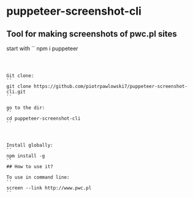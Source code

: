 # puppeteer-screenshot-cli

## Tool for making screenshots of pwc.pl sites

start with
``
npm i puppeteer
```
  
  
  
Git clone:
``
git clone https://github.com/piotrpawlowski7/puppeteer-screenshot-cli.git
``  
  
go to the dir:
``
cd puppeteer-screenshot-cli
``  


  
Install globally:
``
npm install -g
``  
## How to use it?
  
To use in command line:
``
screen --link http://www.pwc.pl
``
